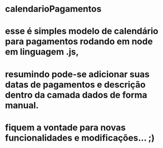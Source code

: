 # calendarioPagamentos
# esse é simples modelo de calendário para pagamentos rodando em node em linguagem .js,
# resumindo pode-se adicionar suas datas de pagamentos e descrição dentro da camada dados de forma manual.
# fiquem a vontade para novas funcionalidades e modificações... ;)